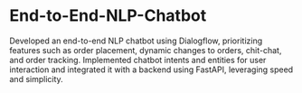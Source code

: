 # End-to-End-NLP-Chatbot
Developed an end-to-end NLP chatbot using Dialogflow, prioritizing features such as order placement, dynamic changes to orders, chit-chat, and order tracking. Implemented chatbot intents and entities for user interaction and integrated it with a backend using FastAPI, leveraging speed and simplicity.  
